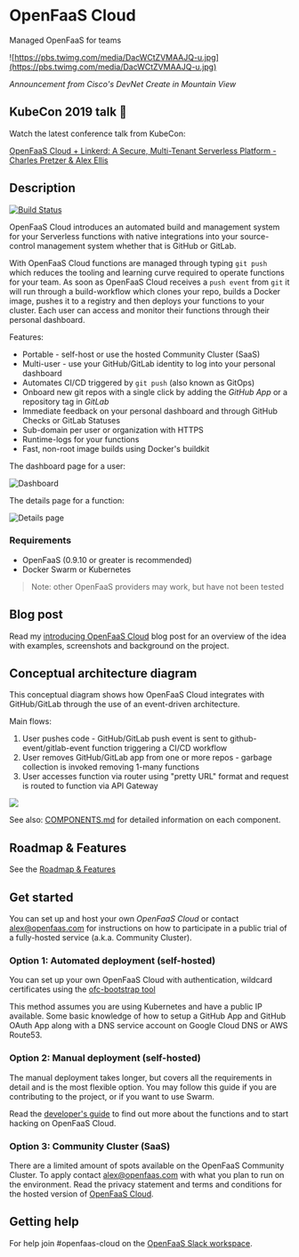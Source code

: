 OpenFaaS Cloud
==============

Managed OpenFaaS for teams

![https://pbs.twimg.com/media/DacWCtZVMAAJQ-u.jpg](https://pbs.twimg.com/media/DacWCtZVMAAJQ-u.jpg)

*Announcement from Cisco's DevNet Create in Mountain View*

## KubeCon 2019 talk 🌮

Watch the latest conference talk from KubeCon:

[OpenFaaS Cloud + Linkerd: A Secure, Multi-Tenant Serverless Platform - Charles Pretzer & Alex Ellis](https://www.youtube.com/watch?v=sD7hCwq3Gw0&feature=emb_title)

## Description

[![Build Status](https://travis-ci.org/openfaas/openfaas-cloud.svg?branch=master)](https://travis-ci.org/openfaas/openfaas-cloud)

OpenFaaS Cloud introduces an automated build and management system for your Serverless functions with native integrations into your source-control management system whether that is GitHub or GitLab.

With OpenFaaS Cloud functions are managed through typing `git push` which reduces the tooling and learning curve required to operate functions for your team. As soon as OpenFaaS Cloud receives a `push event` from `git` it will run through a build-workflow which clones your repo, builds a Docker image, pushes it to a registry and then deploys your functions to your cluster. Each user can access and monitor their functions through their personal dashboard.

Features:

* Portable - self-host or use the hosted Community Cluster (SaaS)
* Multi-user - use your GitHub/GitLab identity to log into your personal dashboard
* Automates CI/CD triggered by `git push` (also known as GitOps)
* Onboard new git repos with a single click by adding the *GitHub App* or a repository tag in *GitLab*
* Immediate feedback on your personal dashboard and through GitHub Checks or GitLab Statuses
* Sub-domain per user or organization with HTTPS
* Runtime-logs for your functions
* Fast, non-root image builds using Docker's buildkit

The dashboard page for a user:

![Dashboard](/docs/dashboard.png)

The details page for a function:

![Details page](/docs/details.png)

### Requirements

* OpenFaaS (0.9.10 or greater is recommended)
* Docker Swarm or Kubernetes

> Note: other OpenFaaS providers may work, but have not been tested

## Blog post

Read my [introducing OpenFaaS Cloud](https://blog.alexellis.io/introducing-openfaas-cloud/) blog post for an overview of the idea with examples, screenshots and background on the project.

## Conceptual architecture diagram

This conceptual diagram shows how OpenFaaS Cloud integrates with GitHub/GitLab through the use of an event-driven architecture.

Main flows:

1. User pushes code - GitHub/GitLab push event is sent to github-event/gitlab-event function triggering a CI/CD workflow
2. User removes GitHub/GitLab app from one or more repos - garbage collection is invoked removing 1-many functions
3. User accesses function via router using "pretty URL" format and request is routed to function via API Gateway

![](./docs/conceptual-overview.png)

See also: [COMPONENTS.md](docs/COMPONENTS.md) for detailed information on each component.

## Roadmap & Features

See the [Roadmap & Features](docs/ROADMAP.md)

## Get started

You can set up and host your own *OpenFaaS Cloud* or contact alex@openfaas.com for instructions on how to participate in a public trial of a fully-hosted service (a.k.a. Community Cluster).

### Option 1: Automated deployment (self-hosted)

You can set up your own OpenFaaS Cloud with authentication, wildcard certificates using the [ofc-bootstrap tool](https://github.com/openfaas-incubator/ofc-bootstrap)

This method assumes you are using Kubernetes and have a public IP available. Some basic knowledge of how to setup a GitHub App and GitHub OAuth App along with a DNS service account on Google Cloud DNS or AWS Route53.

### Option 2: Manual deployment (self-hosted)

The manual deployment takes longer, but covers all the requirements in detail and is the most flexible option. You may follow this guide if you are contributing to the project, or if you want to use Swarm.

Read the [developer's guide](docs/README.md) to find out more about the functions and to start hacking on OpenFaaS Cloud.

### Option 3: Community Cluster (SaaS)

There are a limited amount of spots available on the OpenFaaS Community Cluster. To apply contact alex@openfaas.com with what you plan to run on the environment. Read the privacy statement and terms and conditions for the hosted version of [OpenFaaS Cloud](./PRIVACY.md).

## Getting help

For help join #openfaas-cloud on the [OpenFaaS Slack workspace](https://docs.openfaas.com/community).
